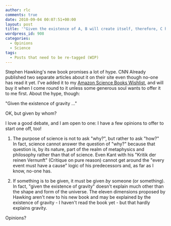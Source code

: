 ```yaml
---
author: rlc
comments: true
date: 2010-09-04 00:07:51+00:00
layout: post
title: '"Given the existence of A, B will create itself, therefore, C had nothing to do with it"'
wordpress_id: 908
categories:
  - Opinions
  - Science
tags:
  - Posts that need to be re-tagged (WIP)
---
```


Stephen Hawking's new book promises a lot of hype. CNN Already published two separate articles about it on their site even though no-one has read it yet. I've added it to my [Amazon Science Books Wishlist](http://amzn.com/w/2NIU712R6L9YF), and will buy it when I come round to it unless some generous soul wants to offer it to me first. About the hype, though:

<!--more-->

"Given the existence of gravity ..."

OK, but given by whom?

I love a good debate, and I am open to one: I have a few opinions to offer to start one off, too!

1. The purpose of science is not to ask "why?", but rather to ask "how?"  
   In fact, science cannot answer the question of "why?" because that question is, by its nature, part of the realm of metaphysics and philosophy rather than that of science. Even Kant with his "Kritik der reinen Vernunft" (Critique on pure reason) cannot get around the "every event must have a cause" logic of his predecessors and, as far as I know, no-one has.

2. If something is to be given, it must be given _by_ someone (or something).  
   In fact, "given the existence of gravity" doesn't explain much other than the shape and form of the universe. The eleven dimensions proposed by Hawking aren't new to his new book and may be explained by the existence of gravity - I haven't read the book yet - but that hardly explains gravity.

Opinions?
